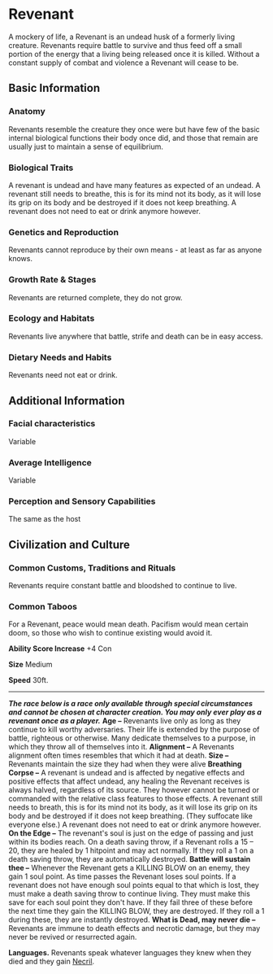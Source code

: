 Revenant
========

A mockery of life, a Revenant is an undead husk of a formerly living creature. Revenants require battle to survive and thus feed off a small portion of the energy that a living being released once it is killed. Without a constant supply of combat and violence a Revenant will cease to be.

Basic Information
-----------------

### Anatomy

Revenants resemble the creature they once were but have few of the basic internal biological functions their body once did, and those that remain are usually just to maintain a sense of equilibrium.

### Biological Traits

A revenant is undead and have many features as expected of an undead. A revenant still needs to breathe, this is for its mind not its body, as it will lose its grip on its body and be destroyed if it does not keep breathing. A revenant does not need to eat or drink anymore however.

### Genetics and Reproduction

Revenants cannot reproduce by their own means - at least as far as anyone knows.

### Growth Rate & Stages

Revenants are returned complete, they do not grow.

### Ecology and Habitats

Revenants live anywhere that battle, strife and death can be in easy access.

### Dietary Needs and Habits

Revenants need not eat or drink.

Additional Information
----------------------

### Facial characteristics

Variable

### Average Intelligence

Variable

### Perception and Sensory Capabilities

The same as the host

Civilization and Culture
------------------------

### Common Customs, Traditions and Rituals

Revenants require constant battle and bloodshed to continue to live.

### Common Taboos

For a Revenant, peace would mean death. Pacifism would mean certain doom, so those who wish to continue existing would avoid it.

**Ability Score Increase** +4 Con

**Size** Medium

**Speed** 30ft.

* * *

_**The race below is a race only available through special circumstances and cannot be chosen at character creation.  You may only ever play as a revenant once as a player.**_  **Age –** Revenants live only as long as they continue to kill worthy adversaries. Their life is extended by the purpose of battle, righteous or otherwise. Many dedicate themselves to a purpose, in which they throw all of themselves into it.  **Alignment –** A Revenants alignment often times resembles that which it had at death.  **Size –** Revenants maintain the size they had when they were alive  **Breathing Corpse –** A revenant is undead and is affected by negative effects and positive effects that affect undead, any healing the Revenant receives is always halved, regardless of its source. They however cannot be turned or commanded with the relative class features to those effects. A revenant still needs to breath, this is for its mind not its body, as it will lose its grip on its body and be destroyed if it does not keep breathing. (They suffocate like everyone else.) A revenant does not need to eat or drink anymore however.  **On the Edge –** The revenant's soul is just on the edge of passing and just within its bodies reach. On a death saving throw, if a Revenant rolls a 15 – 20, they are healed by 1 hitpoint and may act normally. If they roll a 1 on a death saving throw, they are automatically destroyed.  **Battle will sustain thee –** Whenever the Revenant gets a KILLING BLOW on an enemy, they gain 1 soul point. As time passes the Revenant loses soul points. If a revenant does not have enough soul points equal to that which is lost, they must make a death saving throw to continue living. They must make this save for each soul point they don't have. If they fail three of these before the next time they gain the KILLING BLOW, they are destroyed. If they roll a 1 during these, they are instantly destroyed.  **What is Dead, may never die –** Revenants are immune to death effects and necrotic damage, but they may never be revived or resurrected again.

**Languages.** Revenants speak whatever languages they knew when they died and they gain [Necril](/w/Ecaros-xohoo/a/necril-article).
